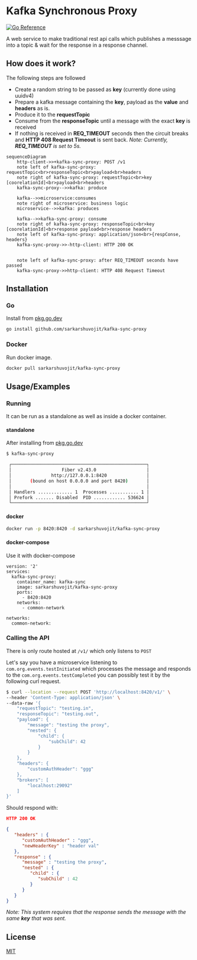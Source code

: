 
# Kafka Synchronous Proxy

[![Go Reference](https://pkg.go.dev/badge/github.com/sarkarshuvojit/kafka-sync-proxy.svg)](https://pkg.go.dev/github.com/sarkarshuvojit/kafka-sync-proxy)

A web service to make traditional rest api calls which publishes a messsage into a topic & wait for the response in a response channel.


## How does it work?

The following steps are followed 

- Create a random string  to be passed as **key** (currently done using uuidv4)
- Prepare a kafka message containing the **key**, payload as the **value** and **headers** as is.
- Produce it to the **requestTopic**
- Consume from the **responseTopic** until a message with the exact **key** is received
- If nothing is received in **REQ_TIMEOUT** seconds then the circuit breaks and **HTTP 408 Request Timeout** is sent back.
*Note: Currently, **REQ_TIMEOUT** is set to 5s.*

```mermaid
sequenceDiagram
    http-client->>+kafka-sync-proxy: POST /v1 
    note left of kafka-sync-proxy: requestTopic<br>responseTopic<br>payload<br>headers  
    note right of kafka-sync-proxy: requestTopic<br>key [coorelationId]<br>payload<br>headers  
    kafka-sync-proxy-->>kafka: produce

    kafka-->>microservice:consumes
    note right of microservice: business logic
    microservice-->>kafka: produces

    kafka-->>kafka-sync-proxy: consume 
    note right of kafka-sync-proxy: responseTopic<br>key [coorelationId]<br>response payload<br>response headers  
    note left of kafka-sync-proxy: application/json<br>{respConse, headers}  
    kafka-sync-proxy->>-http-client: HTTP 200 OK


    note left of kafka-sync-proxy: after REQ_TIMEOUT seconds have passed  
    kafka-sync-proxy->>http-client: HTTP 408 Request Timeout
```
## Installation

### Go

Install from [pkg.go.dev](https://pkg.go.dev/github.com/sarkarshuvojit/kafka-sync-proxy)

```bash
go install github.com/sarkarshuvojit/kafka-sync-proxy
```

### Docker 

Run docker image.

```bash
docker pull sarkarshuvojit/kafka-sync-proxy
```

## Usage/Examples

### Running

It can be run as a standalone as well as inside a docker container.

#### standalone

After installing from [pkg.go.dev](https://pkg.go.dev/github.com/sarkarshuvojit/kafka-sync-proxy)

```bash
$ kafka-sync-proxy

 ┌───────────────────────────────────────────────────┐
 │                   Fiber v2.43.0                   │
 │               http://127.0.0.1:8420               │
 │       (bound on host 0.0.0.0 and port 8420)       │
 │                                                   │
 │ Handlers ............. 1  Processes ........... 1 │
 │ Prefork ....... Disabled  PID ............ 536624 │
 └───────────────────────────────────────────────────┘


```

#### docker

```bash
docker run -p 8420:8420 -d sarkarshuvojit/kafka-sync-proxy
```

#### docker-compose

Use it with docker-compose

```docker-compose
version: '2'
services:
  kafka-sync-proxy:
    container_name: kafka-sync
    image: sarkarshuvojit/kafka-sync-proxy
    ports:
      - 8420:8420
    networks:
      - common-network

networks:
  common-network:
```

### Calling the API

There is only route hosted  at `/v1/` which only listens to `POST` 

Let's say you have a microservice listening to `com.org.events.testInitiated` which processes the message and responds to the `com.org.events.testCompleted` you can possibly test it by the following curl request.

```bash
$ curl --location --request POST 'http://localhost:8420/v1/' \
--header 'Content-Type: application/json' \
--data-raw '{
    "requestTopic": "testing.in",
    "responseTopic": "testing.out",
    "payload": {
        "message": "testing the proxy",
        "nested": {
            "child": {
                "subChild": 42
            }
        }
    },
    "headers": {
        "customAuthHeader": "ggg"
    },
    "brokers": [
        "localhost:29092"
    ]
}'
```

Should respond with:

```json
HTTP 200 OK

{
   "headers" : {
      "customAuthHeader" : "ggg",
      "newHeaderKey" : "header val"
   },
   "response" : {
      "message" : "testing the proxy",
      "nested" : {
         "child" : {
            "subChild" : 42
         }
      }
   }
}
```


*Note: This system requires that the response sends the message with the same **key** that was sent.*
## License

[MIT](https://choosealicense.com/licenses/mit/)


